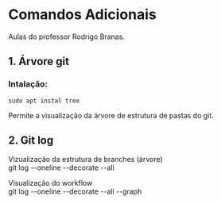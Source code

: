 # Comandos Adicionais  
Aulas do professor Rodrigo Branas.
## 1. Árvore git  
  
### Intalação:  
	sudo apt instal tree  
  
Permite a visualização da árvore de estrutura de pastas do git.  

## 2. Git log  
  
Vizualização da estrutura de branches (árvore)  
	git log --oneline --decorate --all  
  
Visualização do workflow  
	git log --oneline --decorate --all --graph  
